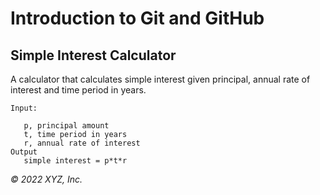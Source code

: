 # Introduction to Git and GitHub

## Simple Interest Calculator

A calculator that calculates simple interest given principal, annual rate of interest and time period in years.

```
Input:

   p, principal amount
   t, time period in years
   r, annual rate of interest
Output
   simple interest = p*t*r
```

_© 2022 XYZ, Inc._
